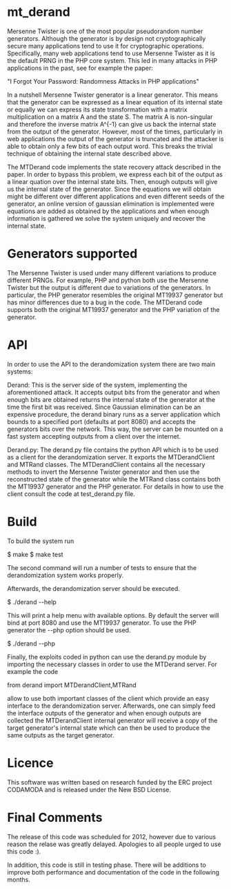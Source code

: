 mt_derand
=========

Mersenne Twister is one of the most popular pseudorandom number generators. 
Although the generator is by design not cryptographically secure many 
applications tend to use it for cryptographic operations. Specifically, 
many web applications tend to use Mersenne Twister as it is the default 
PRNG in the PHP core system. This led in many attacks in PHP applications 
in the past, see for example the paper: 

"I Forgot Your Password: Randomness Attacks in PHP applications"

In a nutshell Mersenne Twister generator is a linear generator. This means that
the generator can be expressed as a linear equation of its internal state or 
equally we can express its state transformation with a matrix multiplication 
on a matrix A and the state S. The matrix A is non-singular and therefore the
inverse matrix A^{-1} can give us back the internal state from the output of
the generator. However, most of the times, particularly in web applications the
output of the generator is truncated and the attacker is able to obtain only
a few bits of each output word. This breaks the trivial technique of obtaining
the internal state described above. 

The MTDerand code implements the state recovery attack described in the paper.
In order to bypass this problem, we express each bit of the output as
a linear quation over the internal state bits. Then, enough outputs will give
us the internal state of the generator. Since the equations we will obtain 
might be different over different applications and even different seeds of the
generator, an online version of gaussian elimination is implemented were 
equations are added as obtained by the applications and when enough information
is gathered we solve the system uniquely and recover the internal state. 


Generators supported
====================

The Mersenne Twister is used under many different variations to produce different
PRNGs. For example, PHP and python both use the Mersenne Twister but the output is
different due to variations of the generators. In particular, the PHP generator 
resembles the original MT19937 generator but has minor differences due to a bug
in the code. The MTDerand code supports both the original MT19937 generator and
the PHP variation of the generator.


API
===

In order to use the API to the derandomization system there are two main systems:

Derand: This is the server side of the system, implementing the aforementioned 
attack. It accepts output bits from the generator and when enough bits are 
obtained returns the internal state of the generator at the time the first 
bit was received. Since Gaussian elimination can be an expensive procedure, 
the derand binary runs as a server application which bounds to a specified port
(defaults at port 8080) and accepts the generators bits over the network. This
way, the server can be mounted on a fast system accepting outputs from a client
over the internet.


Derand.py: The derand.py file contains the python API which is to be used as a 
client for the derandomization server. It exports the MTDerandClient and MTRand
classes. The MTDerandClient contains all the necessary methods to invert the 
Mersenne Twister generator and then use the reconstructed state of the generator
while the MTRand class contains both the MT19937 generator and the PHP generator.
For details in how to use the client consult the code at test_derand.py file.



Build
=====

To build the system run 

$ make
$ make test

The second command will run a number of tests to ensure that the derandomization
system works properly. 

Afterwards, the derandomization server should be executed.

$ ./derand --help

This will print a help menu with available options. By default the server will bind
at port 8080 and use the MT19937 generator. To use the PHP generator the --php option
should be used. 

$ ./derand --php 

Finally, the exploits coded in python can use the derand.py module by importing the
necessary classes in order to use the MTDerand server. For example the code

from derand import MTDerandClient,MTRand

allow to use both important classes of the client which provide an easy interface to
the derandomization server. Afterwards, one can simply feed the interface outputs of
the generator and when enough outputs are collected the MTDerandClient internal 
generator will receive a copy of the target generator's internal state which can
then be used to produce the same outputs as the target generator.



Licence
=======

This software was written based on research funded by the ERC project CODAMODA
and is released under the New BSD License.


Final Comments
==============

The release of this code was scheduled for 2012, however due to various reason the
relase was greatly delayed. Apologies to all people urged to use this code :).

In addition, this code is still in testing phase. There will be  additions
to improve both performance and documentation of the code in the following months.



